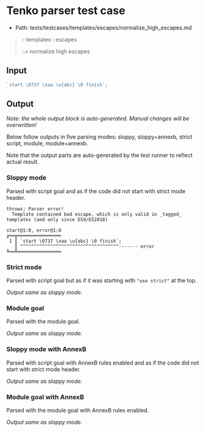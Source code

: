 # Tenko parser test case

- Path: tests/testcases/templates/escapes/normalize_high_escapes.md

> :: templates : escapes
>
> ::> normalize high escapes

## Input

`````js
`start \0737 \xaa \u{abc} \0 finish`;
`````

## Output

_Note: the whole output block is auto-generated. Manual changes will be overwritten!_

Below follow outputs in five parsing modes: sloppy, sloppy+annexb, strict script, module, module+annexb.

Note that the output parts are auto-generated by the test runner to reflect actual result.

### Sloppy mode

Parsed with script goal and as if the code did not start with strict mode header.

`````
throws: Parser error!
  Template contained bad escape, which is only valid in _tagged_ templates (and only since ES9/ES2018)

start@1:0, error@1:0
╔══╦════════════════
 1 ║ `start \0737 \xaa \u{abc} \0 finish`;
   ║ ^^^^^^^^^^^^^^^^^^^^^^^^^^^^^^^^^^^^------- error
╚══╩════════════════

`````

### Strict mode

Parsed with script goal but as if it was starting with `"use strict"` at the top.

_Output same as sloppy mode._

### Module goal

Parsed with the module goal.

_Output same as sloppy mode._

### Sloppy mode with AnnexB

Parsed with script goal with AnnexB rules enabled and as if the code did not start with strict mode header.

_Output same as sloppy mode._

### Module goal with AnnexB

Parsed with the module goal with AnnexB rules enabled.

_Output same as sloppy mode._
